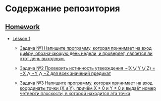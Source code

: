 # Содержание репозитория
## [Homework](https://github.com/Ruslan7121/Getting_to_know_Python/tree/master/Homework)
* [Lesson 1](https://github.com/Ruslan7121/Getting_to_know_Python/tree/master/Homework/Lesson%201)

  + [Задача №1 Напишите программу, которая принимает на вход цифру, обозначающую день недели, и проверяет, является ли этот день выходным.](https://github.com/Ruslan7121/Getting_to_know_Python/tree/master/Homework/Lesson%201/Task%201)

  + [Задача №2 Проверить истинность утверждения ¬(X ⋁ Y ⋁ Z) = ¬X ⋀ ¬Y ⋀ ¬Z для всех значений предикат](https://github.com/Ruslan7121/Getting_to_know_Python/tree/master/Homework/Lesson%201/Task%202)

  + [Задача №3 Напишите программу, которая принимает на вход координаты точки (X и Y), причём X ≠ 0 и Y ≠ 0 и выдаёт номер четверти плоскости, в которой находится эта точка](https://github.com/Ruslan7121/Getting_to_know_Python/tree/master/Homework/Lesson%201/Task%203)
